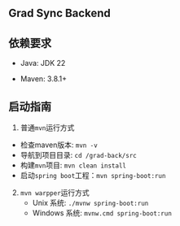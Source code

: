 ## Grad Sync Backend

## 依赖要求

- Java: JDK 22

- Maven: 3.8.1+

## 启动指南

1.  普通`mvn`运行方式
   - 检查maven版本: `mvn -v`
   - 导航到项目目录: `cd /grad-back/src`
   - 构建`mvn`项目: `mvn clean install`
   - 启动`spring boot`工程：`mvn spring-boot:run`

2. `mvn warpper`运行方式
   - Unix 系统:  `./mvnw spring-boot:run` 
   - Windows 系统: `mvnw.cmd spring-boot:run`



